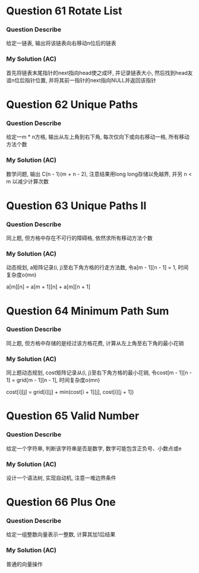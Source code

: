 # Question 61 	Rotate List

### Question Describe

给定一链表, 输出将该链表向右移动n位后的链表

### My Solution (AC)

首先将链表末尾指针的next指向head使之成环, 并记录链表大小, 然后找到head友谊n位后指针位置, 并将其前一指针的next指向NULL并返回该指针

# Question 62 	Unique Paths

### Question Describe

给定一m * n方格, 输出从左上角到右下角, 每次仅向下或向右移动一格, 所有移动方法个数

### My Solution (AC)

数学问题, 输出 C(n - 1)(m + n - 2), 注意结果用long long存储以免越界, 并另 n < m 以减少计算次数

# Question 63 	Unique Paths II

### Question Describe

同上题, 但方格中存在不可行的障碍格, 依然求所有移动方法个数

### My Solution (AC)

动态规划, a矩阵记录(i, j)至右下角方格的行走方法数, 令a[m - 1][n - 1] = 1, 时间复杂度o(mn)

a[m][n] = a[m + 1][n] + a[m][n + 1]

# Question 64 	Minimum Path Sum

### Question Describe

同上题, 但方格中存储的是经过该方格花费, 计算从左上角至右下角的最小花销

### My Solution (AC)

同上题动态规划, cost矩阵记录从(i, j)至右下角方格的最小花销, 令cost[m - 1][n - 1] = grid[m - 1][n - 1], 时间复杂度o(mn)

cost[i][j] = grid[i][j] + min(cost[i + 1][j], cost[i][j + 1])

# Question 65 	Valid Number

### Question Describe

给定一个字符串, 判断该字符串是否是数字, 数字可能包含正负号、小数点或e

### My Solution (AC)

设计一个语法树, 实现自动机, 注意一堆边界条件

# Question 66 	Plus One

### Question Describe

给定一组整数向量表示一整数, 计算其加1后结果

### My Solution (AC)

普通的向量操作
